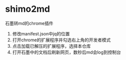 # shimo2md
石墨转md的chrome插件

1. 修改manifest.json中jq的位置
2. 打开chrome的扩展程序并勾选右上角的开发者模式
3. 点击加载已解压的扩展程序，选择本仓库
4. 打开石墨中的文档后刷新网页，数秒后md会log到控制台
